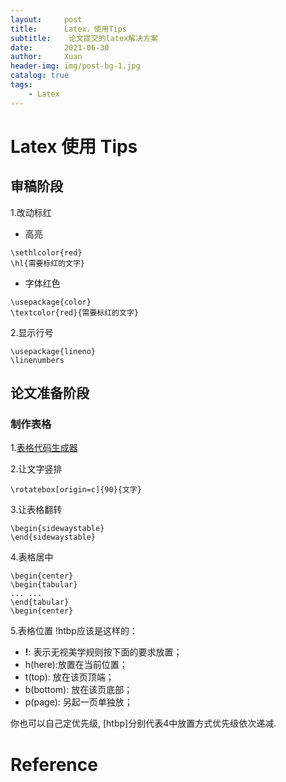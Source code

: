 ```yaml
---
layout:     post
title:      Latex，使用Tips
subtitle:    论文提交的latex解决方案
date:       2021-06-30
author:     Xuan
header-img: img/post-bg-1.jpg
catalog: true
tags:
    - Latex 
---
```


# Latex 使用 Tips

## 审稿阶段

1.改动标红 
- 高亮 
```
\sethlcolor{red} 
\hl{需要标红的文字}
```
- 字体红色 
```
\usepackage{color} 
\textcolor{red}{需要标红的文字}
```

2.显示行号
```
\usepackage{lineno}
\linenumbers
```


## 论文准备阶段
### 制作表格
1.[表格代码生成器](https://www.tablesgenerator.com/)

2.让文字竖排
```
\rotatebox[origin=c]{90}{文字}
```

3.让表格翻转
```
\begin{sidewaystable}
\end{sidewaystable}
```
4.表格居中
```
\begin{center}
\begin{tabular}
... ...
\end{tabular}
\begin{center}
```

5.表格位置
!htbp应该是这样的：

- **!**: 表示无视美学规则按下面的要求放置；
- h(here):放置在当前位置；
- t(top): 放在该页顶端；
- b(bottom): 放在该页底部；
- p(page): 另起一页单独放；

你也可以自己定优先级, [htbp]分别代表4中放置方式优先级依次递减.



# Reference


